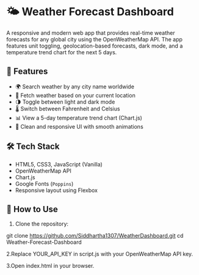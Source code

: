 # 🌤️ Weather Forecast Dashboard

A responsive and modern web app that provides real-time weather forecasts for any global city using the OpenWeatherMap API. The app features unit toggling, geolocation-based forecasts, dark mode, and a temperature trend chart for the next 5 days.

## 🚀 Features

- 🌍 Search weather by any city name worldwide
- 📍 Fetch weather based on your current location
- 🌗 Toggle between light and dark mode
- 🌡️ Switch between Fahrenheit and Celsius
- 📊 View a 5-day temperature trend chart (Chart.js)
- 🎨 Clean and responsive UI with smooth animations

## 🛠️ Tech Stack

- HTML5, CSS3, JavaScript (Vanilla)
- OpenWeatherMap API
- Chart.js
- Google Fonts (`Poppins`)
- Responsive layout using Flexbox

## 🔧 How to Use

1. Clone the repository:

git clone https://github.com/Siddhartha1307/WeatherDashboard.git
cd Weather-Forecast-Dashboard

2.Replace YOUR_API_KEY in script.js with your OpenWeatherMap API key.

3.Open index.html in your browser.
